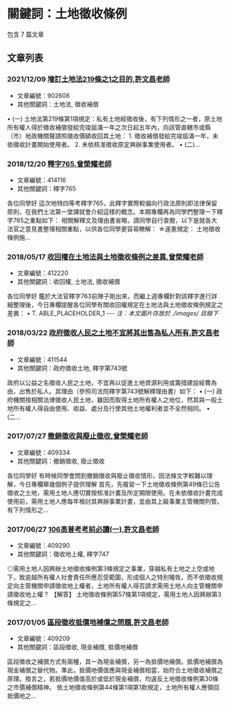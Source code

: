 # 關鍵詞：土地徵收條例

包含 7 篇文章

## 文章列表

### 2021/12/09 [增訂土地法219條之1之目的,許文昌老師](../../articles/902608_%E5%A2%9E%E8%A8%82%E5%9C%9F%E5%9C%B0%E6%B3%95219%E6%A2%9D%E4%B9%8B1%E4%B9%8B%E7%9B%AE%E7%9A%84%2C%E8%A8%B1%E6%96%87%E6%98%8C%E8%80%81%E5%B8%AB.md)
- 文章編號：902608
- 其他關鍵詞：土地法, 徵收補償

• (一) 土地法第219條第1項規定：私有土地經徵收後，有下列情形之一者，原土地所有權人得於徵收補償發給完竣屆滿一年之次日起五年內，向該管直轄市或縣（市）地政機關聲請照徵收價額收回其土地︰ 1. 徵收補償發給完竣屆滿一年，未依徵收計畫開始使用者。 2. 未依核准徵收原定興辦事業使用者。 • (二)...

### 2018/12/20 [釋字765,曾榮耀老師](../../articles/414116_%E9%87%8B%E5%AD%97765%2C%E6%9B%BE%E6%A6%AE%E8%80%80%E8%80%81%E5%B8%AB.md)
- 文章編號：414116
- 其他關鍵詞：釋字765

各位同學好 這次地特四等考釋字765，此釋字實際較偏向行政法原則即法律保留原則，在我們土法第一堂課就會介紹這樣的概念。本期專欄再為同學們整理一下釋字765之重點如下： 相關解釋文及理由書省略，請同學自行查閱，以下是就各大法官之意見書整理相關重點，以供各位同學更容易瞭解： ☆違憲規定： 土地徵收條例施...

### 2018/05/17 [收回權在土地法與土地徵收條例之差異,曾榮耀老師](../../articles/412220_%E6%94%B6%E5%9B%9E%E6%AC%8A%E5%9C%A8%E5%9C%9F%E5%9C%B0%E6%B3%95%E8%88%87%E5%9C%9F%E5%9C%B0%E5%BE%B5%E6%94%B6%E6%A2%9D%E4%BE%8B%E4%B9%8B%E5%B7%AE%E7%95%B0%2C%E6%9B%BE%E6%A6%AE%E8%80%80%E8%80%81%E5%B8%AB.md)
- 文章編號：412220
- 其他關鍵詞：收回權, 土地法, 徵收補償

各位同學好 鑑於大法官釋字763前陣子剛出來，而繼上週專欄針對該釋字進行詳細整理後，今日專欄提醒各位同學有關收回權規定在土地法與土地徵收條例規定之差異： • T. ABLE_PLACEHOLDER_1 --- *注：本文圖片存放於 ./images/ 目錄下*

### 2018/03/22 [政府徵收人民之土地不宜將其出售為私人所有,許文昌老師](../../articles/411544_%E6%94%BF%E5%BA%9C%E5%BE%B5%E6%94%B6%E4%BA%BA%E6%B0%91%E4%B9%8B%E5%9C%9F%E5%9C%B0%E4%B8%8D%E5%AE%9C%E5%B0%87%E5%85%B6%E5%87%BA%E5%94%AE%E7%82%BA%E7%A7%81%E4%BA%BA%E6%89%80%E6%9C%89%2C%E8%A8%B1%E6%96%87%E6%98%8C%E8%80%81%E5%B8%AB.md)
- 文章編號：411544
- 其他關鍵詞：政府徵收土地, 釋字第743號

政府以公益之名徵收人民之土地，不宜再以促進土地資源利用或籌措建設經費為由，出售於私人。其理由（參照司法院釋字第743號解釋理由書）如下： • (一) 政府機關按相關法律徵收人民土地，雖因而取得土地所有權人之地位，然其與一般土地所有權人得自由使用、收益、處分及行使其他土地權利者並不全然相同。 • (二...

### 2017/07/27 [撤銷徵收與廢止徵收,曾榮耀老師](../../articles/409334_%E6%92%A4%E9%8A%B7%E5%BE%B5%E6%94%B6%E8%88%87%E5%BB%A2%E6%AD%A2%E5%BE%B5%E6%94%B6%2C%E6%9B%BE%E6%A6%AE%E8%80%80%E8%80%81%E5%B8%AB.md)
- 文章編號：409334
- 其他關鍵詞：撤銷徵收, 廢止徵收

各位同學好 有時候同學會問到撤銷徵收與廢止徵收情形，因法條文字較難以理解，今日專欄舉幾個例子提供理解 首先，先複習一下土地徵收條例第49條已公告徵收之土地，需用土地人應切實按核准計畫及所定期限使用。在未依徵收計畫完成使用前，需用土地人應每年檢討其興辦事業計畫，並由其上級事業主管機關列管。有下列情形之...

### 2017/06/27 [106高普考考前必讀(一),許文昌老師](../../articles/409290_106%E9%AB%98%E6%99%AE%E8%80%83%E8%80%83%E5%89%8D%E5%BF%85%E8%AE%80%28%E4%B8%80%29%2C%E8%A8%B1%E6%96%87%E6%98%8C%E8%80%81%E5%B8%AB.md)
- 文章編號：409290
- 其他關鍵詞：徵收地上權, 釋字747

◎需用土地人因興辦土地徵收條例第3條規定之事業，穿越私有土地之上空或地下，致逾越所有權人社會責任所應忍受範圍，形成個人之特別犧牲，而不依徵收規定向主管機關申請徵收地上權者，土地所有權人得否請求需用土地人向主管機關申請徵收地上權？ 【解答】 土地徵收條例第57條第1項規定，需用土地人因興辦第3條規定之...

### 2017/01/05 [區段徵收抵價地補償之問題,許文昌老師](../../articles/409209_%E5%8D%80%E6%AE%B5%E5%BE%B5%E6%94%B6%E6%8A%B5%E5%83%B9%E5%9C%B0%E8%A3%9C%E5%84%9F%E4%B9%8B%E5%95%8F%E9%A1%8C%2C%E8%A8%B1%E6%96%87%E6%98%8C%E8%80%81%E5%B8%AB.md)
- 文章編號：409209
- 其他關鍵詞：區段徵收, 現金補償, 抵價地補償

區段徵收之補償方式有兩種，其一為現金補償，另一為抵價地補償。抵價地補償為現金補償之替代物。準此，抵價地價值應與現金補償相當，始符合土地徵收補償之原理。換言之，若抵價地價值高於或低於現金補償，均違反土地徵收條例第30條之市價補償精神。 依土地徵收條例第44條第1項第1款規定，土地所有權人應領回抵價地之...
